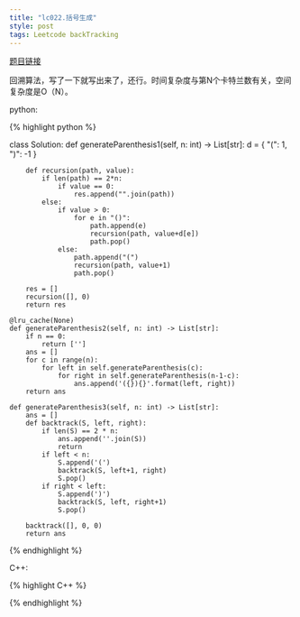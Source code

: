 ```yaml
---
title: "lc022.括号生成"
style: post
tags: Leetcode backTracking
---
```


[题目链接](https://leetcode-cn.com/problems/generate-parentheses/)

回溯算法，写了一下就写出来了，还行。时间复杂度与第N个卡特兰数有关，空间复杂度是O（N）。

python:

{% highlight python %}

class Solution:
    def generateParenthesis1(self, n: int) -> List[str]:
        d = {
            "(": 1,
            ")": -1
        }

        def recursion(path, value):
            if len(path) == 2*n:
                if value == 0:
                    res.append("".join(path))
            else:
                if value > 0:
                    for e in "()":
                        path.append(e)
                        recursion(path, value+d[e])
                        path.pop()
                else:
                    path.append("(")
                    recursion(path, value+1)
                    path.pop()

        res = []
        recursion([], 0)
        return res
		
    @lru_cache(None)
    def generateParenthesis2(self, n: int) -> List[str]:
        if n == 0:
            return ['']
        ans = []
        for c in range(n):
            for left in self.generateParenthesis(c):
                for right in self.generateParenthesis(n-1-c):
                    ans.append('({}){}'.format(left, right))
        return ans
		
    def generateParenthesis3(self, n: int) -> List[str]:
        ans = []
        def backtrack(S, left, right):
            if len(S) == 2 * n:
                ans.append(''.join(S))
                return
            if left < n:
                S.append('(')
                backtrack(S, left+1, right)
                S.pop()
            if right < left:
                S.append(')')
                backtrack(S, left, right+1)
                S.pop()

        backtrack([], 0, 0)
        return ans

{% endhighlight %}

C++:

{% highlight C++ %}



{% endhighlight %}
